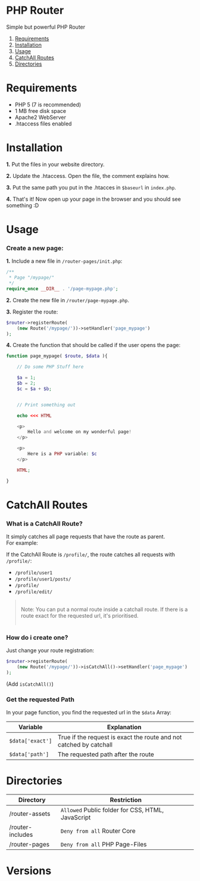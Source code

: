 # PHP Router
Simple but powerful PHP Router

1. [Requirements](#requirements)
1. [Installation](#installation)
1. [Usage](#usage)
1. [CatchAll Routes](#catchall-routes)
1. [Directories](#directories)

# Requirements
* PHP 5 (7 is recommended)
* 1 MB free disk space
* Apache2 WebServer
* .htaccess files enabled

# Installation
**1.** Put the files in your website directory.

**2.** Update the .htaccess. Open the file, the comment explains how.

**3.** Put the same path you put in the .htacces in `$baseurl` in `index.php`.

**4.** That's it! Now open up your page in the browser and you should see something :D
  
# Usage

### Create a new page:

**1.** Include a new file in `/router-pages/init.php`:
```php
/**
 * Page "/mypage/"
 */
require_once __DIR__ . '/page-mypage.php';
```

**2.** Create the new file in `/router/page-mypage.php`.

**3.** Register the route:
```php
$router->registerRoute(
    (new Route('/mypage/'))->setHandler('page_mypage')
);
```

**4.** Create the function that should be called if the user opens the page:
```php
function page_mypage( $route, $data ){

    // Do some PHP Stuff here

    $a = 1;
    $b = 2;
    $c = $a + $b;


    // Print something out

    echo <<< HTML

    <p>
        Hello and welcome on my wonderful page!
    </p>

    <p>
        Here is a PHP variable: $c
    </p>

    HTML;

}
```

# CatchAll Routes
### What is a CatchAll Route?

It simply catches all page requests that have the route as parent.<br>
For example:

If the CatchAll Route is `/profile/`, the route catches all requests with `/profile/`:<br>
- `/profile/user1`
- `/profile/user1/posts/`
- `/profile/`
- `/profile/edit/`


><br>
> Note: You can put a normal route inside a catchall route. If there is a route exact for the requested url, it's prioritised.<br>
><br>

### How do i create one?

Just change your route registration:
```php
$router->registerRoute(
    (new Route('/mypage/'))->isCatchAll()->setHandler('page_mypage')
);
```
(Add `isCatchAll()`)

### Get the requested Path

In your page function, you find the requested url in the `$data` Array:

|Variable|Explanation|
|-|-|
|`$data['exact']`|True if the request is exact the route and not catched by catchall|
|`$data['path']`|The requested path after the route|

# Directories

|Directory|Restriction|
|-|-|
|/router-assets|`Allowed` Public folder for CSS, HTML, JavaScript|
|/router-includes|`Deny from all` Router Core|
|/router-pages|`Deny from all` PHP Page-Files|xw

# Versions